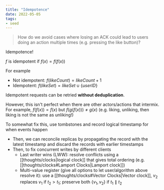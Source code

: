 ```yaml
---
title: "Idempotence"
date: 2022-05-05
tags:
- seed
---
```


> How do we avoid cases where losing an ACK could lead to users doing an action multiple times (e.g. pressing the like button)?

Idempotence!

$f$ is idempotent if $f(x) = f(f(x))$

For example
- Not idempotent: $f(likeCount) = likeCount + 1$
- Idempotent: $f(likeSet) = likeSet \cup \{userID\}$

Idempotent requests can be retried **without deduplication**.

However, this isn't perfect when there are other actors/actions that intermix. For example, $f(f(x))= f(x)$ but $f(g(f(x))) \neq g(x)$ (e.g. liking, unliking, then liking is not the same as unliking!)

To somewhat fix this, use tombstones and record logical timestamp for when events happen
- Then, we can reconcile replicas by propagating the record with the latest timestamp and discard the records with earlier timestamps
- Then, to fix concurrent writes by different clients
	- Last writer wins (LWW): resolve conflicts using a [[thoughts/clocks|logical clock]] that gives total ordering (e.g. [[thoughts/clocks#Lamport Clocks|Lamport clock]]) 
	- Multi-value register (give all options to let user/algorithm above resolve it): use a [[thoughts/clocks#Vector Clocks|Vector clock]], $v_2$ replaces $v_1$ if $t_2 > t_1$; preserve both $\{v_1, v_2\}$ if $t_1 \parallel t_2$

